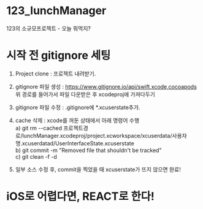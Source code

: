 # 123_lunchManager
123의 소규모프로젝트 - 오늘 뭐먹지?

# 시작 전 gitignore 세팅
1. Project clone : 프로젝트 내려받기.

2. gitignore 파일 생성 : https://www.gitignore.io/api/swift,xcode,cocoapods
<br/> 위 경로를 들어가서 파일 다운받은 후 xcodeproj에 가져다두기
 
3. gitignore 파일 수정 : .gitignore에 *.xcuserstate추가.

4. cache 삭제 : xcode를 꺼둔 상태에서 아래 명령어 수행
<br/>a) git rm --cached 프로젝트경로/lunchManager.xcodeproj/project.xcworkspace/xcuserdata/사용자명.xcuserdatad/UserInterfaceState.xcuserstate
<br/>b) git commit -m "Removed file that shouldn't be tracked"
<br/>c) git clean -f -d
 
5. 일부 소스 수정 후, commit을 찍었을 때 xcuserstate가 뜨지 않으면 완료!

# iOS로 어렵다면, REACT로 한다!
